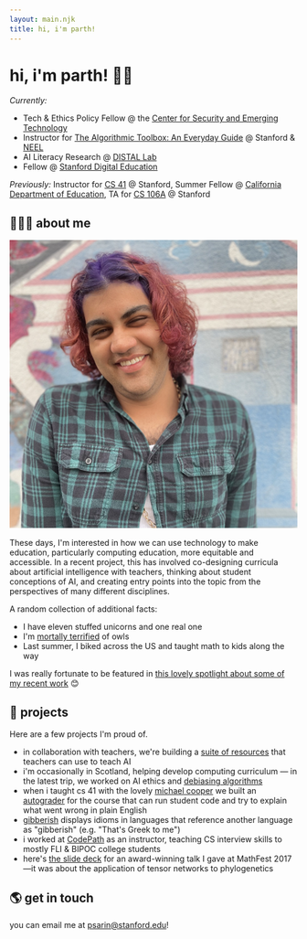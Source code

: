 ```yaml
---
layout: main.njk
title: hi, i'm parth!
---
```

# hi, i'm parth! 👋🏽

<div id="roles">

*Currently:* 
* Tech & Ethics Policy Fellow @ the [Center for Security and Emerging Technology](https://cset.georgetown.edu/)
* Instructor for [The Algorithmic Toolbox: An Everyday Guide](https://docs.google.com/document/d/1p_Racn9prXz3MyZ2qwAWcwdIUWCiccr76i6o8iSPUCk/preview) @ Stanford & [NEEL](https://edequitylab.org/)
* AI Literacy Research @ [DISTAL Lab](https://distal.stanford.edu/)
* Fellow @ [Stanford Digital Education](https://digitaleducation.stanford.edu/)

*Previously:* Instructor for [CS 41](https://stanfordpython.com/) @ Stanford, Summer Fellow @ [California Department of Education](https://www.cde.ca.gov/ta/ac/), TA for [CS 106A](http://cs106a.stanford.edu/) @ Stanford
</div>

## 🧑🏽‍🏫 about me

<img src="/img/me.png" class="logo" alt="me with dyed hair standing in front of a mural">

These days, I'm interested in how we can use technology to make education, particularly computing education, more equitable and accessible. In a recent project, this has involved co-designing curricula about artificial intelligence with teachers, thinking about student conceptions of AI, and creating entry points into the topic from the perspectives of many different disciplines.

A random collection of additional facts:

* I have eleven stuffed unicorns and one real one
* I'm [mortally terrified](https://griefbacon.substack.com/p/the-duolingo-owl) of owls
* Last summer, I biked across the US and taught math to kids along the way

I was really fortunate to be featured in [this lovely spotlight about some of my recent work](https://youtu.be/s6aH1LtFzno) 😊

## 🚀 projects

Here are a few projects I'm proud of.

* in collaboration with teachers, we're building a [suite of resources](https://craft.stanford.edu/) that teachers can use to teach AI
* i'm occasionally in Scotland, helping develop computing curriculum — in the latest trip, we worked on AI ethics and [debiasing algorithms](https://debias.netlify.app/)
* when i taught cs 41 with the lovely [michael cooper](https://michaeljohncooper.com/) we built an [autograder](https://github.com/stanfordpython/autograder) for the course that can run student code and try to explain what went wrong in plain English
* [gibberish](/projects/gibberish) displays idioms in languages that reference another language as "gibberish" (e.g. "That's Greek to me")
* i worked at [CodePath](https://codepath.org/) as an instructor, teaching CS interview skills to mostly FLI & BIPOC college students
* here's [the slide deck](/files/mathfest-2017-tensor-talk.pdf) for an award-winning talk I gave at MathFest 2017—it was about the application of tensor networks to phylogenetics

## 🌎 get in touch

you can email me at psarin@stanford.edu!
